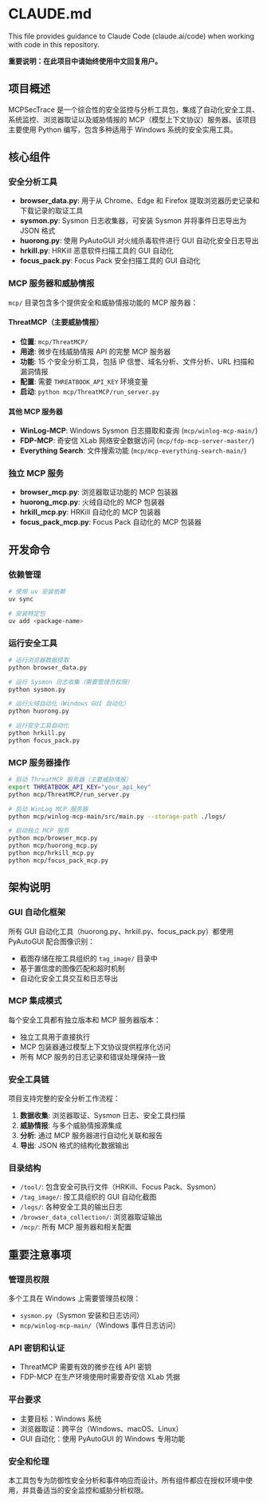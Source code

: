 # CLAUDE.md

This file provides guidance to Claude Code (claude.ai/code) when working with code in this repository.

**重要说明：在此项目中请始终使用中文回复用户。**

## 项目概述

MCPSecTrace 是一个综合性的安全监控与分析工具包，集成了自动化安全工具、系统监控、浏览器取证以及威胁情报的 MCP（模型上下文协议）服务器。该项目主要使用 Python 编写，包含多种适用于 Windows 系统的安全实用工具。

## 核心组件

### 安全分析工具
- **browser_data.py**: 用于从 Chrome、Edge 和 Firefox 提取浏览器历史记录和下载记录的取证工具
- **sysmon.py**: Sysmon 日志收集器，可安装 Sysmon 并将事件日志导出为 JSON 格式
- **huorong.py**: 使用 PyAutoGUI 对火绒杀毒软件进行 GUI 自动化安全日志导出
- **hrkill.py**: HRKill 恶意软件扫描工具的 GUI 自动化
- **focus_pack.py**: Focus Pack 安全扫描工具的 GUI 自动化

### MCP 服务器和威胁情报
`mcp/` 目录包含多个提供安全和威胁情报功能的 MCP 服务器：

#### ThreatMCP（主要威胁情报）
- **位置**: `mcp/ThreatMCP/`
- **用途**: 微步在线威胁情报 API 的完整 MCP 服务器
- **功能**: 15 个安全分析工具，包括 IP 信誉、域名分析、文件分析、URL 扫描和漏洞情报
- **配置**: 需要 `THREATBOOK_API_KEY` 环境变量
- **启动**: `python mcp/ThreatMCP/run_server.py`

#### 其他 MCP 服务器
- **WinLog-MCP**: Windows Sysmon 日志摄取和查询 (`mcp/winlog-mcp-main/`)
- **FDP-MCP**: 奇安信 XLab 网络安全数据访问 (`mcp/fdp-mcp-server-master/`)
- **Everything Search**: 文件搜索功能 (`mcp/mcp-everything-search-main/`)

### 独立 MCP 服务
- **browser_mcp.py**: 浏览器取证功能的 MCP 包装器
- **huorong_mcp.py**: 火绒自动化的 MCP 包装器
- **hrkill_mcp.py**: HRKill 自动化的 MCP 包装器
- **focus_pack_mcp.py**: Focus Pack 自动化的 MCP 包装器

## 开发命令

### 依赖管理
```bash
# 使用 uv 安装依赖
uv sync

# 安装特定包
uv add <package-name>
```

### 运行安全工具
```bash
# 运行浏览器数据提取
python browser_data.py

# 运行 Sysmon 日志收集（需要管理员权限）
python sysmon.py

# 运行火绒自动化（Windows GUI 自动化）
python huorong.py

# 运行安全工具自动化
python hrkill.py
python focus_pack.py
```

### MCP 服务器操作
```bash
# 启动 ThreatMCP 服务器（主要威胁情报）
export THREATBOOK_API_KEY="your_api_key"
python mcp/ThreatMCP/run_server.py

# 启动 WinLog MCP 服务器
python mcp/winlog-mcp-main/src/main.py --storage-path ./logs/

# 启动独立 MCP 服务
python mcp/browser_mcp.py
python mcp/huorong_mcp.py
python mcp/hrkill_mcp.py
python mcp/focus_pack_mcp.py
```

## 架构说明

### GUI 自动化框架
所有 GUI 自动化工具（huorong.py、hrkill.py、focus_pack.py）都使用 PyAutoGUI 配合图像识别：
- 截图存储在按工具组织的 `tag_image/` 目录中
- 基于置信度的图像匹配和超时机制
- 自动化安全工具交互和日志导出

### MCP 集成模式
每个安全工具都有独立版本和 MCP 服务器版本：
- 独立工具用于直接执行
- MCP 包装器通过模型上下文协议提供程序化访问
- 所有 MCP 服务的日志记录和错误处理保持一致

### 安全工具链
项目支持完整的安全分析工作流程：
1. **数据收集**: 浏览器取证、Sysmon 日志、安全工具扫描
2. **威胁情报**: 与多个威胁情报源集成
3. **分析**: 通过 MCP 服务器进行自动化关联和报告
4. **导出**: JSON 格式的结构化数据输出

### 目录结构
- `/tool/`: 包含安全可执行文件（HRKill、Focus Pack、Sysmon）
- `/tag_image/`: 按工具组织的 GUI 自动化截图
- `/logs/`: 各种安全工具的输出日志
- `/browser_data_collection/`: 浏览器取证输出
- `/mcp/`: 所有 MCP 服务器和相关配置

## 重要注意事项

### 管理员权限
多个工具在 Windows 上需要管理员权限：
- `sysmon.py`（Sysmon 安装和日志访问）
- `mcp/winlog-mcp-main/`（Windows 事件日志访问）

### API 密钥和认证
- ThreatMCP 需要有效的微步在线 API 密钥
- FDP-MCP 在生产环境使用时需要奇安信 XLab 凭据

### 平台要求
- 主要目标：Windows 系统
- 浏览器取证：跨平台（Windows、macOS、Linux）
- GUI 自动化：使用 PyAutoGUI 的 Windows 专用功能

### 安全和伦理
本工具包专为防御性安全分析和事件响应而设计。所有组件都应在授权环境中使用，并具备适当的安全监控和威胁分析权限。